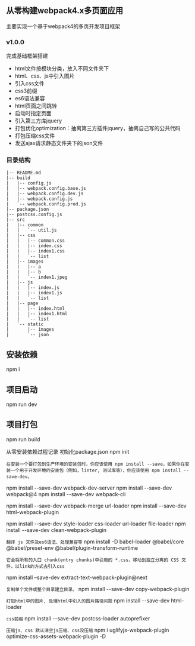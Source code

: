 ## 从零构建webpack4.x多页面应用
主要实现一个基于webpack4的多页开发项目框架

### v1.0.0
完成基础框架搭建
* html文件按模块分类，放入不同文件夹下
* html、css、js中引入图片
* 引入css文件
* css3前缀
* es6语法兼容
* html页面之间跳转
* 启动时指定页面
* 引入第三方库jquery
* 打包优化optimization：抽离第三方插件jquery，抽离自己写的公共代码
* 打包压缩css文件
* 发送ajax请求静态文件夹下的json文件

### 目录结构
```
|-- README.md
|-- build
|   |-- config.js
|   |-- webpack.config.base.js
|   |-- webpack.config.dev.js
|   |-- webpack.config.js
|   `-- webpack.config.prod.js
|-- package.json
|-- postcss.config.js
|-- src
|   |-- common
|   |   `-- util.js
|   |-- css
|   |   |-- common.css
|   |   |-- index.css
|   |   |-- index1.css
|   |   `-- list
|   |-- images
|   |   |-- a
|   |   |-- b
|   |   `-- index1.jpeg
|   |-- js
|   |   |-- index.js
|   |   |-- index1.js
|   |   `-- list
|   |-- page
|   |   |-- index.html
|   |   |-- index1.html
|   |   `-- list
|   `-- static
|       |-- images
|       `-- json
```

## 安装依赖

npm i

## 项目启动

npm run dev

## 项目打包

npm run build



从零安装依赖过程记录
初始化package.json
npm init

`在安装一个要打包到生产环境的安装包时，你应该使用 npm install --save，如果你在安装一个用于开发环境的安装包（例如，linter, 测试库等），你应该使用 npm install --save-dev。`

npm install --save-dev webpack-dev-server 
npm install --save-dev webpack@4 
npm install --save-dev webpack-cli 

npm install --save-dev webpack-merge url-loader
npm install --save-dev html-webpack-plugin 

npm install --save-dev style-loader css-loader url-loader file-loader
npm install --save-dev clean-webpack-plugin

`翻译 js 文件及es6语法、处理兼容等`
npm install -D babel-loader @babel/core @babel/preset-env @babel/plugin-transform-runtime

`它会将所有的入口 chunk(entry chunks)中引用的 *.css，移动到独立分离的 CSS 文件，以link的方式去引入css`
<!-- npm install --save-dev extract-text-webpack-plugin 不支持webpack4.0以上版本--> 
npm install –save-dev extract-text-webpack-plugin@next

`复制单个文件或整个目录建立目录。`
npm install --save-dev copy-webpack-plugin

`打包html中的图片, 处理html中引入的图片路径问题`
npm install --save-dev html-loader

`css前缀`
npm install --save-dev postcss-loader autoprefixer

`压缩js、css 默认清空js压缩、css没压缩`
npm i uglifyjs-webpack-plugin optimize-css-assets-webpack-plugin -D
